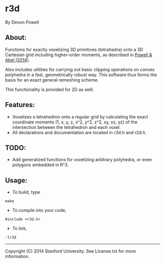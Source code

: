 # r3d

By Devon Powell

## About:

Functions for exactly voxelizing 3D primitives (tetrahedra) onto a 3D Cartesian grid including
higher-order moments, as described in [Powell & Abel (2014)](http://arxiv.org/abs/1412.4941).

Also includes utilities for carrying out basic clipping operations on convex polyhedra in a fast,
geometrically robust way. This software thus forms the basis for an exact general remeshing scheme.

This functionality is provided for 2D as well.

## Features:

- Voxelizes a tetrahedron onto a regular grid by calculating the exact coordinate moments (1, x, y,
  z, x^2, y^2, z^2, xy, xz, yz) of the intersection between the tetrahedron and each voxel.
- All declarations and documentation are located in r3d.h and r2d.h.

## TODO:

- Add generalized functions for voxelizing arbitrary polyhedra, or even polygons embedded in R^3.

## Usage:

- To build, type

`make`

- To compile into your code,

`#include <r3d.h>`

- To link,

`-lr3d`

- - - 

Copyright (C) 2014 Stanford University. See License.txt for more information.

